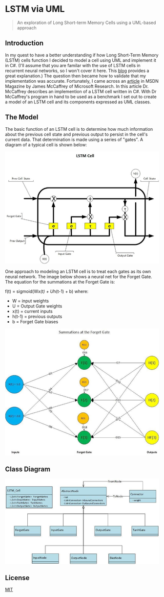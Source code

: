 # LSTM via UML
> An exploration of Long Short-term Memory Cells using a UML-based approach

## Introduction
In my quest to have a better understanding if how Long Short-Term Memory (LSTM) cells function I decided to model a cell using UML and implement it in C#. (I'll assume that you are familar with the use of LSTM cells in recurrent neural networks, so I won't cover it here. This [blog](https://bit.ly/1iaBaLH) provides a great explanation.)  The question then became how to validate that my implementation was accurate. Fortunately, I came across an [article](https://bit.ly/2NMdn5n) in MSDN Magazine by James McCaffrey of Microsoft Research. In this article Dr. McCaffrey describes an implemention of a LSTM cell written in C#. With Dr McCaffrey's program in hand to be used as a benchmark I set out to create a model of an LSTM cell and its components expressed as UML classes.

## The Model

The basic function of an LSTM cell is to determine how much information about the previous cell state and previous output to persist in the cell's current data. That determination is made using a series of "gates". A diagram of a typical cell is shown below:

![Image](/LSTM_UML/images/LSTMCell.jpg?raw=true "LSTM Cell")

One approach to modeling an LSTM cell is to treat each gates as its own neural network. The image below shows a neural net for the Forget Gate. The equation for the summations at the Forget Gate is:

f(t) = sigmoid(W*x(t) + U*h(t-1) + b) where:
* W = input weights
* U = Output Gate weights
* x(t) = current inputs
* h(t-1) = previous outputs
* b = Forget Gate biases

![Image](/LSTM_UML/images/ForgetGateSummations.jpg?raw=true "Forget Gate")


## Class Diagram
![Image](/LSTM_UML/images/LSTM_Cell_Class_Diagram.jpg?raw=true "LSTM Cell Class Diagram")


## License
[MIT](https://choosealicense.com/licenses/mit/)
